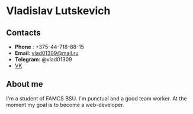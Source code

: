 # Vladislav Lutskevich 
## Contacts 
- **Phone** : +375-44-718-88-15
- **Email**: vlad01309@mail.ru
- **Telegram**: @vlad01309
- [VK](https://vk.com/id143152054)
## About me 
I'm a student of FAMCS BSU. I'm punctual and a good team worker. At the moment my goal is to become a web-developer.